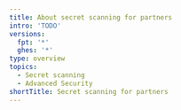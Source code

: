 ```yaml
---
title: About secret scanning for partners
intro: 'TODO'
versions:
  fpt: '*'
  ghes: '*'
type: overview
topics:
  - Secret scanning
  - Advanced Security
shortTitle: Secret scanning for partners
---
```

